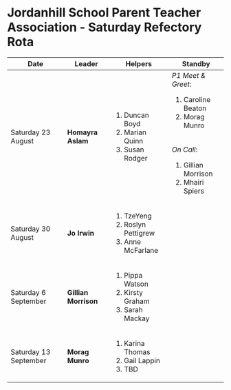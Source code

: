 # Jordanhill School Parent Teacher Association - Saturday Refectory Rota

| Date           | Leader        | Helpers                             | Standby |
|----------------|--------------|-------------------------------------|-----|
| Saturday 23 August | **Homayra Aslam** | <ol><li>Duncan Boyd</li><li>Marian Quinn</li><li>Susan Rodger</li></ol>| _P1 Meet & Greet_: <ol><li>Caroline Beaton</li><li>Morag Munro</li></ol><br/> _On Call_: <ol><li>Gillian Morrison</li><li>Mhairi Spiers</li></ol> |
| Saturday 30 August | **Jo Irwin**     | <ol><li>TzeYeng</li><li>Roslyn Pettigrew</li> <li>Anne McFarlane</li></ol>| |
| Saturday 6 September  | **Gillian Morrison** | <ol><li>Pippa Watson</li><li>Kirsty Graham</li><li>Sarah Mackay</li></ol>| |
| Saturday 13 September | **Morag Munro** |<ol><li>Karina Thomas</li><li>Gail Lappin</li><li>TBD</li></ol> | | 
